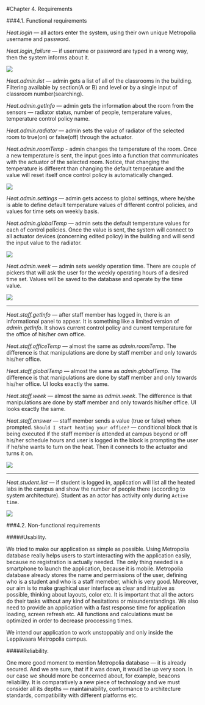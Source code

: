 #Chapter 4. Requirements

###4.1. Functional requirements

*Heat.login* — all actors enter the system, using their own unique Metropolia username and password.

*Heat.login_failure* — if username or password are typed in a wrong way, then the system informs about it.

![](http://users.metropolia.fi/~aidarm/software_engineering/01.png) 

*Heat.admin.list* — admin gets a list of all of the classrooms in the building. Filtering available by section(A or B) and level or by a single input of classroom number(searching).

*Heat.admin.getInfo* — admin gets the information about the room from the sensors — radiator status, number of people, temperature values, temperature control policy name.

*Heat.admin.radiator* — admin sets the value of radiator of the selected room to true(on) or false(off) through the actuator.

*Heat.admin.roomTemp* - admin changes the temperature of the room. Once a new temperature is sent, the input goes into a function that communicates with the actuator of the selected room. Notice, that changing the temperature is different than changing the default temperature and the value will reset itself once control policy is automatically changed.

![](http://users.metropolia.fi/~aidarm/software_engineering/02.png)

*Heat.admin.settings* — admin gets access to global settings, where he/she is able to define default temperature values of different control policies, and values for time sets on weekly basis.

*Heat.admin.globalTemp* — admin sets the default temperature values for each of control policies. Once the value is sent, the system will connect to all actuator devices (concerning edited policy) in the building and will send the input value to the radiator.

![](http://users.metropolia.fi/~aidarm/software_engineering/03.png)

*Heat.admin.week* — admin sets weekly operation time. There are couple of pickers that will ask the user for the weekly operating hours of a desired time set. Values will be saved to the database and operate by the time value.

![](http://users.metropolia.fi/~aidarm/software_engineering/04.png) 

---

*Heat.staff.getInfo* — after staff member has logged in, there is an informational panel to appear. It is something like a limited version of *admin.getInfo*. It shows current control policy and current temperature for the office of his/her own office.

*Heat.staff.officeTemp* — almost the same as *admin.roomTemp*. The difference is that manipulations are done by staff member and only towards his/her office.

*Heat.staff.globalTemp* — almost the same as *admin.globalTemp*. The difference is that manipulations are done by staff member and only towards his/her office. UI looks exactly the same.

*Heat.staff.week* — almost the same as *admin.week*. The difference is that manipulations are done by staff member and only towards his/her office. UI looks exactly the same.

*Heat.staff.answer* — staff member sends a value (true or false) when prompted. `Should I start heating your office?` — conditional block that is being executed if the staff member is attended at campus beyond or off his/her schedule hours and user is logged in the block is prompting the user if he/she wants to turn on the heat. Then it connects to the actuator and turns it on.

![](http://users.metropolia.fi/~aidarm/software_engineering/05.png)

---

*Heat.student.list* — if student is logged in, application will list all the heated labs in the campus and show the number of people there (according to system architecture). Student as an actor has activity only during `Active time`.


![](http://users.metropolia.fi/~aidarm/software_engineering/06.png)

###4.2. Non-functional requirements

#####Usability.

We tried to make our application as simple as possible. Using Metropolia database really helps users to start interacting with the application easily, because no registration is actually needed. The only thing needed is a smartphone to launch the application, because it is mobile. Metropolia database already stores the name and permissions of the user, defining who is a student and who is a staff memeber, which is very good. Moreover, our aim is to make graphical user interface as clear and intuitive as possible, thinking about layouts, color etc. It is important that all the actors do their tasks without any kind of hesitations or misunderstandings. We also need to provide an application with a fast response time for application loading, screen refresh etc. All functions and calculations must be optimized in order to decrease proccessing times.

We intend our application to work unstoppably and only inside the Leppävaara Metropolia campus. 

#####Reliability.

One more good moment to mention Metropolia database — it is already secured. And we are sure, that if it was down, it would be up very soon. In our case we should more be concerned about, for example, beacons reliability. It is comparatively a new piece of technology and we must consider all its depths — maintainability, conformance to architecture standards, compatibility with different platforms etc.

